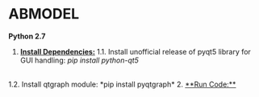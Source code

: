 # ABMODEL
**Python 2.7**
1. <ins>**Install Dependencies:**</ins>
1.1. Install unofficial release of pyqt5 library for GUI handling: *pip install python-qt5* 
<br/>
1.2. Install qtgraph module: *pip install pyqtgraph*
2. <ins>**Run Code:**</ins>

